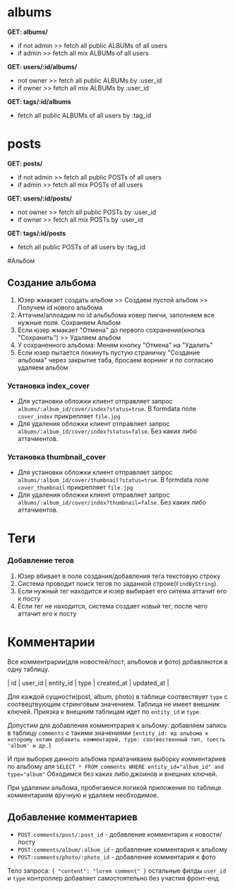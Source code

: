 # albums
**GET: albums/**
- if not admin >> fetch all public ALBUMs of all users
- if admin >> fetch all mix ALBUMs of all users

**GET: users/:id/albums/**
- not owner >> fetch all public ALBUMs by :user_id
- if owner >> fetch all mix ALBUMs by :user_id

**GET: tags/:id/albums**
- fetch all public ALBUMs of all users by :tag_id

# posts
**GET: posts/**
- if not admin >> fetch all public POSTs of all users
- if admin >> fetch all mix POSTs of all users

**GET: users/:id/posts/**
- not owner >> fetch all public POSTs by :user_id
- if owner >> fetch all mix POSTs by :user_id

**GET: tags/:id/posts**
- fetch all public POSTs of all users by :tag_id

#Aльбом

## Создание альбома
1. Юзер жмакает создать альбом >> Создаем пустой альбом >> Получем id нового альбома
2. Аттачим/аплоадим по id альбьбома ковер пикчи, заполняем все нужные поля. Сохраняем Альбом
3. Если юзер жмакает "Отмена" до первого сохранения(кнопка "Сохранить") >> Удаляем альбом
4. У сохраненного альбома: Меням кнопку "Отмена" на "Удалить"
5. Если юзер пытается покинуть пустую страничку "Создание альбома" через закрытие таба, бросаем ворнинг и по согласию удаляем альбом 

### Установка index_cover
- Для установки обложки клиент отправляет запрос `albums/:album_id/cover/index?status=true`. B formdata поле `cover_index` прикрепляет `file.jpg`
- Для удаления обложки клиент отправляет запрос `albums/:album_id/cover/index?status=false`. Без каких либо аттачментов.

### Установка thumbnail_cover
- Для установки обложки клиент отправляет запрос `albums/:album_id/cover/thumbnail?status=true`. B formdata поле `cover_thumbnail` прикрепляет `file.jpg`
- Для удаления обложки клиент отправляет запрос `albums/:album_id/cover/index?thumbnail=false`. Без каких либо аттачментов.


# Теги

### Добавление тегов
1. Юзер вбивает в поле создания/добавления тега текстовую строку
2. Система проводит поиск тегов по заданной строке(`FindByString`)
3. Если нужный тег находится и юзер выбирает его ситема аттачит его к посту
4. Если тег не находится, система создает новый тег, после чего аттачит его к посту

# Комментарии
Все комментрарии(для новостей/пост, альбомов и фото) добавляются в одну таблицу.

| id | user_id | entity_id | type | created_at | updated_at |


Для каждой сущности(post, album, photo) в таблице соотвествует `type` с соотвецтвующим стринговым значением. Таблица не имеет внешник ключей. Приязка к внешним таблицам идет по `entity_id` и `type`.

Допустим для добавления комментрария к альбому: добавляем запись в таблицу `comments` с такими значениями `{entity_id: ид альбома к которому хотим добавить комментарий, type: соотвественный тип, тоесть 'album' и др.}`

И при выборке данного альбома приатачиваем выборку комментариев по альбому аля `SELECT * FROM comments WHERE entity_id="album_id" and type="album"` Обходимся без каких либо джоинов и внешних ключей.
 
 При удалении альбома, пробегаемся логикой приложения по таблице комментариям вручную и удаляем необходимое.
 
 ## Добавление комментариев
 - `POST:comments/post/:post_id` - добавление комментария к новости/посту
 - `POST:comments/album/:album_id` - добавление комментария к альбому
 - `POST:comments/photo/:photo_id` - добавление комментария к фото
 
Тело запроса: `{ "content": "lorem comment" }` остальные филды `user_id` и `type` контроллер добавляет самостоятельно без участия фронт-енд 